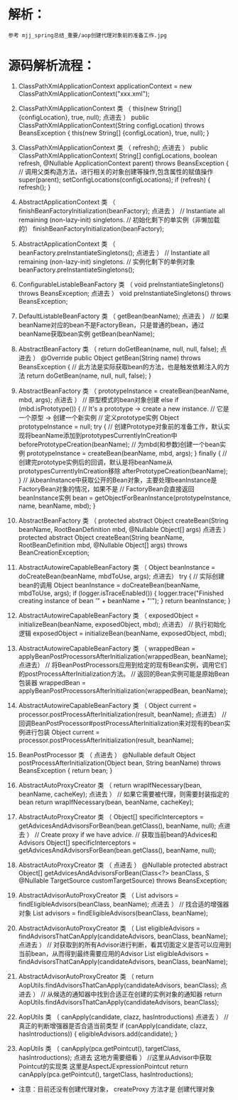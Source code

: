 # 解析：
    参考 mjj_spring总结_重要/aop创建代理对象前的准备工作.jpg

# 源码解析流程：
1. ClassPathXmlApplicationContext applicationContext = new ClassPathXmlApplicationContext("xxx.xml");


2. ClassPathXmlApplicationContext 类 （ this(new String[] {configLocation}, true, null); 点进去 ）
        public ClassPathXmlApplicationContext(String configLocation) throws BeansException {
        		this(new String[] {configLocation}, true, null);
        }


3. ClassPathXmlApplicationContext 类 （ refresh(); 点进去 ）
        public ClassPathXmlApplicationContext(
        	String[] configLocations, boolean refresh, @Nullable ApplicationContext parent)
        	throws BeansException {
        // 调用父类构造方法，进行相关的对象创建等操作,包含属性的赋值操作
        super(parent);
        setConfigLocations(configLocations);
        if (refresh) {
        	refresh();
        }


4. AbstractApplicationContext 类 （ finishBeanFactoryInitialization(beanFactory); 点进去 ）
        // Instantiate all remaining (non-lazy-init) singletons.
        // 初始化剩下的单实例（非懒加载的）
        finishBeanFactoryInitialization(beanFactory);


5. AbstractApplicationContext 类 （ beanFactory.preInstantiateSingletons(); 点进去 ）
        // Instantiate all remaining (non-lazy-init) singletons.
        // 实例化剩下的单例对象
        beanFactory.preInstantiateSingletons();


6. ConfigurableListableBeanFactory 类 （ void preInstantiateSingletons() throws BeansException; 点进去 ）
        void preInstantiateSingletons() throws BeansException;


7. DefaultListableBeanFactory 类 （ getBean(beanName); 点进去 ）
        // 如果beanName对应的bean不是FactoryBean，只是普通的bean，通过beanName获取bean实例
        getBean(beanName);


8. AbstractBeanFactory 类 （ return doGetBean(name, null, null, false); 点进去 ）
        @Override
        public Object getBean(String name) throws BeansException {
        	// 此方法是实际获取bean的方法，也是触发依赖注入的方法
        	return doGetBean(name, null, null, false);
        }


9. AbstractBeanFactory 类 （ prototypeInstance = createBean(beanName, mbd, args); 点进去 ）
        // 原型模式的bean对象创建
        else if (mbd.isPrototype()) {
        	// It's a prototype -> create a new instance.
        	// 它是一个原型 -> 创建一个新实例
        	// 定义prototype实例
        	Object prototypeInstance = null;
        	try {
        		// 创建Prototype对象前的准备工作，默认实现将beanName添加到prototypesCurrentlyInCreation中
        		beforePrototypeCreation(beanName);
        		// 为mbd(和参数)创建一个bean实例
        		prototypeInstance = createBean(beanName, mbd, args);
        	}
        	finally {
        		// 创建完prototype实例后的回调，默认是将beanName从prototypesCurrentlyInCreation移除
        		afterPrototypeCreation(beanName);
        	}
        	// 从beanInstance中获取公开的Bean对象，主要处理beanInstance是FactoryBean对象的情况，如果不是
        	// FactoryBean会直接返回beanInstance实例
        	bean = getObjectForBeanInstance(prototypeInstance, name, beanName, mbd);
        }


10. AbstractBeanFactory 类 （ protected abstract Object createBean(String beanName, RootBeanDefinition mbd, @Nullable Object[] args) 点进去 ）
        protected abstract Object createBean(String beanName, RootBeanDefinition mbd, @Nullable Object[] args)
        			throws BeanCreationException;


11. AbstractAutowireCapableBeanFactory 类 （ Object beanInstance = doCreateBean(beanName, mbdToUse, args); 点进去）
        try {
        	// 实际创建bean的调用
        	Object beanInstance = doCreateBean(beanName, mbdToUse, args);
        	if (logger.isTraceEnabled()) {
        		logger.trace("Finished creating instance of bean '" + beanName + "'");
        	}
        	return beanInstance;
        }


12. AbstractAutowireCapableBeanFactory 类 （ exposedObject = initializeBean(beanName, exposedObject, mbd); 点进去）
        // 执行初始化逻辑
        exposedObject = initializeBean(beanName, exposedObject, mbd);


13. AbstractAutowireCapableBeanFactory 类 （ wrappedBean = applyBeanPostProcessorsAfterInitialization(wrappedBean, beanName); 点进去）
        // 将BeanPostProcessors应用到给定的现有Bean实例，调用它们的postProcessAfterInitialization方法。
        // 返回的Bean实例可能是原始Bean包装器
        wrappedBean = applyBeanPostProcessorsAfterInitialization(wrappedBean, beanName);


14. AbstractAutowireCapableBeanFactory 类 （ Object current = processor.postProcessAfterInitialization(result, beanName); 点进去）
        //回调BeanPostProcessor#postProcessAfterInitialization来对现有的bean实例进行包装
        Object current = processor.postProcessAfterInitialization(result, beanName);


15. BeanPostProcessor 类 （ 点进去 ）
        @Nullable
        default Object postProcessAfterInitialization(Object bean, String beanName) throws BeansException {
        	return bean;
        }


16. AbstractAutoProxyCreator 类 （ return wrapIfNecessary(bean, beanName, cacheKey); 点进去 ）
        // 如果它需要被代理，则需要封装指定的bean
        return wrapIfNecessary(bean, beanName, cacheKey);


17. AbstractAutoProxyCreator 类 （ Object[] specificInterceptors = getAdvicesAndAdvisorsForBean(bean.getClass(), beanName, null); 点进去 ）
		// Create proxy if we have advice.
		// 获取当前bean的Advices和Advisors
		Object[] specificInterceptors = getAdvicesAndAdvisorsForBean(bean.getClass(), beanName, null);


18. AbstractAutoProxyCreator 类 （ 点进去 ）
        @Nullable
        protected abstract Object[] getAdvicesAndAdvisorsForBean(Class<?> beanClass, S
        		@Nullable TargetSource customTargetSource) throws BeansException;


19. AbstractAdvisorAutoProxyCreator 类 （ List<Advisor> advisors = findEligibleAdvisors(beanClass, beanName); 点进去 ）
		// 找合适的增强器对象
		List<Advisor> advisors = findEligibleAdvisors(beanClass, beanName);


20. AbstractAdvisorAutoProxyCreator 类 （ List<Advisor> eligibleAdvisors = findAdvisorsThatCanApply(candidateAdvisors, beanClass, beanName); 点进去 ）
		// 对获取到的所有Advisor进行判断，看其切面定义是否可以应用到当前bean，从而得到最终需要应用的Advisor
		List<Advisor> eligibleAdvisors = findAdvisorsThatCanApply(candidateAdvisors, beanClass, beanName);


21. AbstractAdvisorAutoProxyCreator 类 （ return AopUtils.findAdvisorsThatCanApply(candidateAdvisors, beanClass); 点进去 ）
        // 从候选的通知器中找到合适正在创建的实例对象的通知器
        return AopUtils.findAdvisorsThatCanApply(candidateAdvisors, beanClass);



22. AopUtils 类 （ canApply(candidate, clazz, hasIntroductions) 点进去 ）
        // 真正的判断增强器是否合适当前类型
        if (canApply(candidate, clazz, hasIntroductions)) {
        	eligibleAdvisors.add(candidate);
        }



23. AopUtils 类 （ canApply(pca.getPointcut(), targetClass, hasIntroductions); 点进去 这地方需要细看 ）
        //这里从Advisor中获取Pointcut的实现类 这里是AspectJExpressionPointcut
        return canApply(pca.getPointcut(), targetClass, hasIntroductions);



* 注意：目前还没有创建代理对象， createProxy 方法才是 创建代理对象






